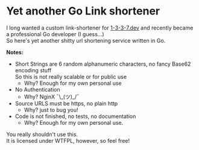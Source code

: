# Yet another Go Link shortener

I long wanted a custom link-shortener for [1-3-3-7.dev](https://1-3-3-7.dev) and recently became a professional Go developer (I guess...)  
So here's yet another shitty url shortening service written in Go.

**Notes:**

- Short Strings are 6 random alphanumeric characters, no fancy Base62 encoding stuff  
So this is not really scalable or for public use
  - Why? Enough for my own personal use
- No Authentication  
  - Why? NginX ¯\\\_(ツ)\_/¯
- Source URLS must be https, no plain http
  - Why? just to bug you!
- Code is not finished, no tests, no documentation
  - Why? Enough for my own personal use.

You really shouldn't use this.  
It is licensed under WTFPL, however, so feel free!
